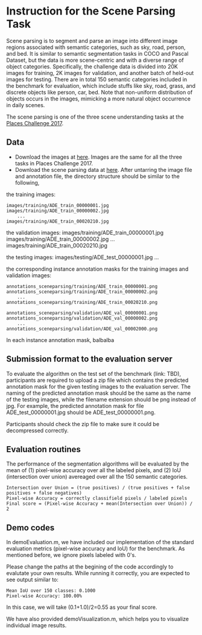 # Instruction for the Scene Parsing Task

Scene parsing is to segment and parse an image into different image regions associated with semantic categories, such as sky, road, person, and bed. It is similar to semantic segmentation tasks in COCO and Pascal Dataset, but the data is more scene-centric and with a diverse range of object categories. Specifically, the challenge data is divided into 20K images for training, 2K images for validation, and another batch of held-out images for testing. There are in total 150 semantic categories included in the benchmark for evaluation, which include stuffs like sky, road, grass, and discrete objects like person, car, bed. Note that non-uniform distribution of objects occurs in the images, mimicking a more natural object occurrence in daily scenes.

The scene parsing is one of the three scene understanding tasks at the [Places Challenge 2017](http://placeschallenge.csail.mit.edu/).


## Data 

- Download the images at [here](http://placeschallenge.csail.mit.edu/data/ChallengeData2017/images.tar). Images are the same for all the three tasks in Places Challenge 2017.
- Download the scene parsing data at [here](http://placeschallenge.csail.mit.edu/data/ChallengeData2017/sceneparsing.tar). After untarring the image file and annotation file, the directory structure should be similar to the following,

the training images:

    images/training/ADE_train_00000001.jpg
    images/training/ADE_train_00000002.jpg
        ...
    images/training/ADE_train_00020210.jpg

the validation images:
    images/training/ADE_train_00000001.jpg
    images/training/ADE_train_00000002.jpg
        ...
    images/training/ADE_train_00020210.jpg

the testing images:
    images/testing/ADE_test_00000001.jpg
        ...

the corresponding instance annotation masks for the training images and validation images:
    
    annotations_sceneparsing/training/ADE_train_00000001.png
    annotations_sceneparsing/training/ADE_train_00000002.png
        ...
    annotations_sceneparsing/training/ADE_train_00020210.png
        
    annotations_sceneparsing/validation/ADE_val_00000001.png
    annotations_sceneparsing/validation/ADE_val_00000002.png
        ...
    annotations_sceneparsing/validation/ADE_val_00002000.png

In each instance annotation mask, balbalba 

## Submission format to the evaluation server

To evaluate the algorithm on the test set of the benchmark (link: TBD), participants are required to upload a zip file which contains the predicted annotation mask for the given testing images to the evaluation server. The naming of the predicted annotation mask should be the same as the name of the testing images, while the filename extension should be png instead of jpg. For example, the predicted annotation mask for file ADE_test_00000001.jpg should be ADE_test_00000001.png.

Participants should check the zip file to make sure it could be decompressed correctly. 

## Evaluation routines

The performance of the segmentation algorithms will be evaluated by the mean of (1) pixel-wise accuracy over all the labeled pixels, and (2) IoU (intersection over union) avereaged over all the 150 semantic categories. 

    Intersection over Union = (true positives) / (true positives + false positives + false negatives)
    Pixel-wise Accuracy = correctly classifield pixels / labeled pixels
    Final score = (Pixel-wise Accuracy + mean(Intersection over Union)) / 2

## Demo codes

In demoEvaluation.m, we have included our implementation of the standard evaluation metrics (pixel-wise accuracy and IoU) for the benchmark. As mentioned before, we ignore pixels labeled with 0's.

Please change the paths at the begining of the code accordingly to evalutate your own results. While running it correctly, you are expected to see output similar to:

    Mean IoU over 150 classes: 0.1000
    Pixel-wise Accuracy: 100.00%

In this case, we will take (0.1+1.0)/2=0.55 as your final score.

We have also provided demoVisualization.m, which helps you to visualize individual image results.
